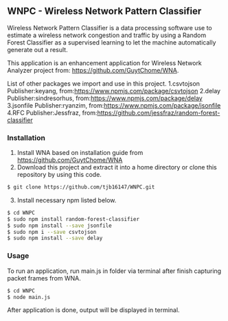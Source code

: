 ## WNPC - Wireless Network Pattern Classifier

Wireless Network Pattern Classifier is a data processing software use to estimate a wireless network congestion and traffic by using a Random Forest Classifier as a supervised learning to let the machine automatically generate out a result.

This application is an enhancement application for Wireless Network Analyzer project from: https://github.com/GuytChome/WNA.

List of other packages we import and use in this project.
1.csvtojson 	Publisher:keyang, 	from:https://www.npmjs.com/package/csvtojson
2.delay		Publisher:sindresorhus, from:https://www.npmjs.com/package/delay
3.jsonfile	Publisher:ryanzim,	from:https://www.npmjs.com/package/jsonfile
4.RFC		Publisher:Jessfraz,	from:https://github.com/jessfraz/random-forest-classifier


### Installation

1. Install WNA based on installation guide from https://github.com/GuytChome/WNA
2. Download this project and extract it into a home directory or clone this repository by using this code.

```bash
$ git clone https://github.com/tjb16147/WNPC.git
```

3. Install necessary npm listed below.

```bash
$ cd WNPC
$ sudo npm install random-forest-classifier
$ sudo npm install --save jsonfile
$ sudo npm i --save csvtojson
$ sudo npm install --save delay
```



### Usage

To run an application, run main.js in folder via terminal after finish capturing packet frames from WNA.

```bash
$ cd WNPC
$ node main.js
```
After application is done, output will be displayed in terminal.


